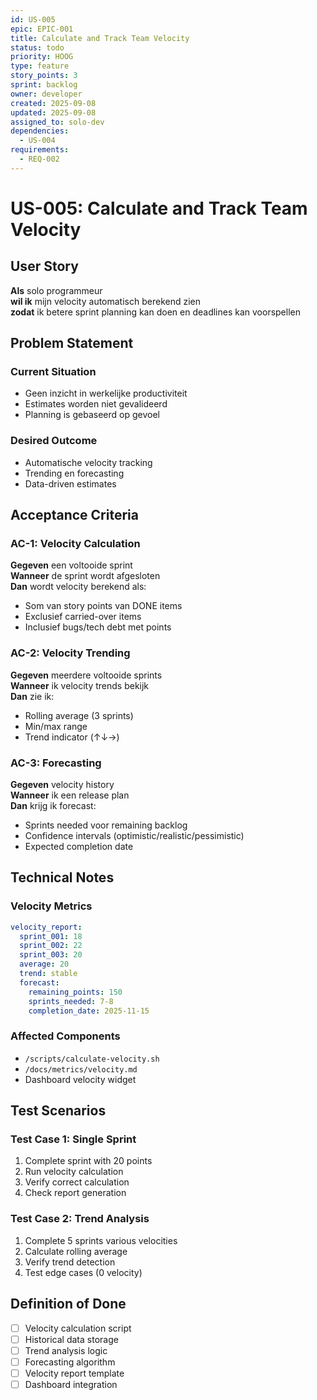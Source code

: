 ```yaml
---
id: US-005
epic: EPIC-001
title: Calculate and Track Team Velocity
status: todo
priority: HOOG
type: feature
story_points: 3
sprint: backlog
owner: developer
created: 2025-09-08
updated: 2025-09-08
assigned_to: solo-dev
dependencies:
  - US-004
requirements:
  - REQ-002
---
```


# US-005: Calculate and Track Team Velocity

## User Story
**Als** solo programmeur  
**wil ik** mijn velocity automatisch berekend zien  
**zodat** ik betere sprint planning kan doen en deadlines kan voorspellen

## Problem Statement
### Current Situation
- Geen inzicht in werkelijke productiviteit
- Estimates worden niet gevalideerd
- Planning is gebaseerd op gevoel

### Desired Outcome
- Automatische velocity tracking
- Trending en forecasting
- Data-driven estimates

## Acceptance Criteria

### AC-1: Velocity Calculation
**Gegeven** een voltooide sprint  
**Wanneer** de sprint wordt afgesloten  
**Dan** wordt velocity berekend als:
- Som van story points van DONE items
- Exclusief carried-over items
- Inclusief bugs/tech debt met points

### AC-2: Velocity Trending
**Gegeven** meerdere voltooide sprints  
**Wanneer** ik velocity trends bekijk  
**Dan** zie ik:
- Rolling average (3 sprints)
- Min/max range
- Trend indicator (↑↓→)

### AC-3: Forecasting
**Gegeven** velocity history  
**Wanneer** ik een release plan  
**Dan** krijg ik forecast:
- Sprints needed voor remaining backlog
- Confidence intervals (optimistic/realistic/pessimistic)
- Expected completion date

## Technical Notes

### Velocity Metrics
```yaml
velocity_report:
  sprint_001: 18
  sprint_002: 22
  sprint_003: 20
  average: 20
  trend: stable
  forecast:
    remaining_points: 150
    sprints_needed: 7-8
    completion_date: 2025-11-15
```

### Affected Components
- `/scripts/calculate-velocity.sh`
- `/docs/metrics/velocity.md`
- Dashboard velocity widget

## Test Scenarios

### Test Case 1: Single Sprint
1. Complete sprint with 20 points
2. Run velocity calculation
3. Verify correct calculation
4. Check report generation

### Test Case 2: Trend Analysis
1. Complete 5 sprints various velocities
2. Calculate rolling average
3. Verify trend detection
4. Test edge cases (0 velocity)

## Definition of Done
- [ ] Velocity calculation script
- [ ] Historical data storage
- [ ] Trend analysis logic
- [ ] Forecasting algorithm
- [ ] Velocity report template
- [ ] Dashboard integration